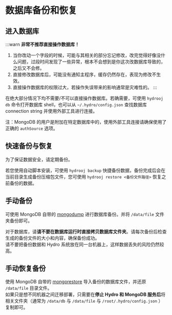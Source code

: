 # 数据库备份和恢复

## 进入数据库

:::warn
**非常不推荐直接操作数据库！**

1. 当你改动一个字段的时候，可能与其相关的部分忘记修改，改完觉得好像没什么问题，过段时间发现了一些异常，根本不会想到是你这次改数据库导致的，之后又不会修。
2. 直接修改数据库后，可能没有通知主程序，缓存仍然存在，表现为修改不生效。
3. 直接操作数据库的权限过大，若操作失误带来的影响通常是灾难性的。
:::

在绝大部分情况下均不需要/不可以直接操作数据库。若确需要，可使用 `hydrooj db` 命令打开数据库 shell，也可以从 `~/.hydro/config.json` 查找数据库 connection string 并使用外部工具进行连接。

注：MongoDB 的用户是附加在特定数据库中的，使用外部工具连接请确保使用了正确的 `authSource` 选项。

## 快速备份与恢复

为了保证数据安全，请定期备份。  

若您使用自动脚本安装，可使用 `hydrooj backup` 快捷备份数据，备份完成后会在当前目录生成备份压缩包文件，您可使用 `hydrooj restore <备份文件路径>` 恢复之前备份的数据。

## 手动备份

可使用 MongoDB 自带的 [mongodump](https://docs.mongodb.com/database-tools/mongodump/) 进行数据库备份。并将 `/data/file` 文件夹备份即可。  

对于数据库，请**请不要在数据库运行时直接拷贝数据库文件夹**。请每次备份后检查生成的备份文件的大小和内容，确保备份成功。  
请不要把备份数据和 Hydro 系统放在同一台机器上，这样数据丢失的风险仍然较高。  

## 手动恢复备份

使用 MongoDB 自带的 [mongorestore](https://docs.mongodb.com/database-tools/mongorestore/) 导入备份的数据库文件，并还原 `/data/file` 目录文件。  
如果只是想不同机器之间迁移部署，只需要在**停止 Hydro 和 MongoDB 服务后**将相关文件夹（通常为 `/data/db` 与 `/data/file` 与 `/root/.hydro/config.json` ）复制即可。
